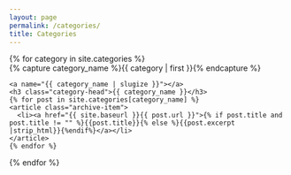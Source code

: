 ```yaml
---
layout: page
permalink: /categories/
title: Categories
---
```



<div id="archives">
{% for category in site.categories %}
  <div class="archive-group">
    {% capture category_name %}{{ category | first }}{% endcapture %}
    <div id="#{{ category_name | slugize }}"></div>
    <p></p>
    
    <a name="{{ category_name | slugize }}"></a>
    <h3 class="category-head">{{ category_name }}</h3>
    {% for post in site.categories[category_name] %}
    <article class="archive-item">
      <li><a href="{{ site.baseurl }}{{ post.url }}">{% if post.title and post.title != "" %}{{post.title}}{% else %}{{post.excerpt |strip_html}}{%endif%}</a></li>
    </article>
    {% endfor %}
  </div>
{% endfor %}
</div>